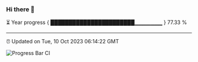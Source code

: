 ### Hi there 👋

⏳ Year progress { ███████████████████████▁▁▁▁▁▁▁ } 77.33 %

---

⏰ Updated on Tue, 10 Oct 2023 06:14:22 GMT

![Progress Bar CI](https://github.com/liununu/liununu/workflows/Progress%20Bar%20CI/badge.svg)
